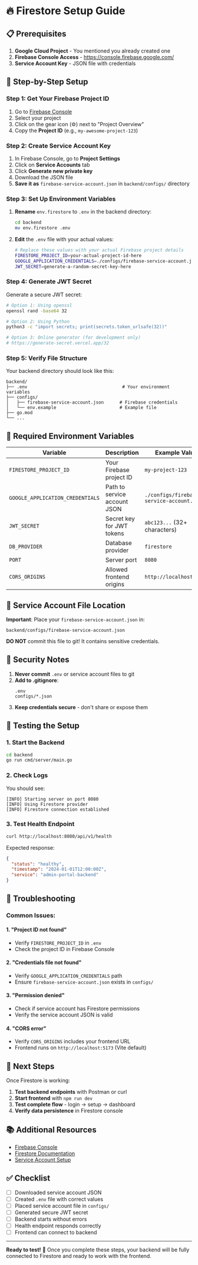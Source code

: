 # 🔥 Firestore Setup Guide

## 📋 Prerequisites

1. **Google Cloud Project** - You mentioned you already created one
2. **Firebase Console Access** - https://console.firebase.google.com/
3. **Service Account Key** - JSON file with credentials

## 🚀 Step-by-Step Setup

### Step 1: Get Your Firebase Project ID

1. Go to [Firebase Console](https://console.firebase.google.com/)
2. Select your project
3. Click on the gear icon (⚙️) next to "Project Overview"
4. Copy the **Project ID** (e.g., `my-awesome-project-123`)

### Step 2: Create Service Account Key

1. In Firebase Console, go to **Project Settings**
2. Click on **Service Accounts** tab
3. Click **Generate new private key**
4. Download the JSON file
5. **Save it as** `firebase-service-account.json` in `backend/configs/` directory

### Step 3: Set Up Environment Variables

1. **Rename** `env.firestore` to `.env` in the backend directory:
   ```bash
   cd backend
   mv env.firestore .env
   ```

2. **Edit** the `.env` file with your actual values:
   ```bash
   # Replace these values with your actual Firebase project details
   FIRESTORE_PROJECT_ID=your-actual-project-id-here
   GOOGLE_APPLICATION_CREDENTIALS=./configs/firebase-service-account.json
   JWT_SECRET=generate-a-random-secret-key-here
   ```

### Step 4: Generate JWT Secret

Generate a secure JWT secret:
```bash
# Option 1: Using openssl
openssl rand -base64 32

# Option 2: Using Python
python3 -c "import secrets; print(secrets.token_urlsafe(32))"

# Option 3: Online generator (for development only)
# https://generate-secret.vercel.app/32
```

### Step 5: Verify File Structure

Your backend directory should look like this:
```
backend/
├── .env                                    # Your environment variables
├── configs/
│   ├── firebase-service-account.json      # Firebase credentials
│   └── env.example                        # Example file
├── go.mod
└── ...
```

## 🔑 Required Environment Variables

| Variable | Description | Example Value |
|----------|-------------|---------------|
| `FIRESTORE_PROJECT_ID` | Your Firebase project ID | `my-project-123` |
| `GOOGLE_APPLICATION_CREDENTIALS` | Path to service account JSON | `./configs/firebase-service-account.json` |
| `JWT_SECRET` | Secret key for JWT tokens | `abc123...` (32+ characters) |
| `DB_PROVIDER` | Database provider | `firestore` |
| `PORT` | Server port | `8080` |
| `CORS_ORIGINS` | Allowed frontend origins | `http://localhost:5173` |

## 📁 Service Account File Location

**Important**: Place your `firebase-service-account.json` in:
```
backend/configs/firebase-service-account.json
```

**DO NOT** commit this file to git! It contains sensitive credentials.

## 🚫 Security Notes

1. **Never commit** `.env` or service account files to git
2. **Add to .gitignore**:
   ```
   .env
   configs/*.json
   ```
3. **Keep credentials secure** - don't share or expose them

## 🧪 Testing the Setup

### 1. Start the Backend
```bash
cd backend
go run cmd/server/main.go
```

### 2. Check Logs
You should see:
```
[INFO] Starting server on port 8080
[INFO] Using Firestore provider
[INFO] Firestore connection established
```

### 3. Test Health Endpoint
```bash
curl http://localhost:8080/api/v1/health
```

Expected response:
```json
{
  "status": "healthy",
  "timestamp": "2024-01-01T12:00:00Z",
  "service": "admin-portal-backend"
}
```

## 🐛 Troubleshooting

### Common Issues:

#### 1. **"Project ID not found"**
- Verify `FIRESTORE_PROJECT_ID` in `.env`
- Check the project ID in Firebase Console

#### 2. **"Credentials file not found"**
- Verify `GOOGLE_APPLICATION_CREDENTIALS` path
- Ensure `firebase-service-account.json` exists in `configs/`

#### 3. **"Permission denied"**
- Check if service account has Firestore permissions
- Verify the service account JSON is valid

#### 4. **"CORS error"**
- Verify `CORS_ORIGINS` includes your frontend URL
- Frontend runs on `http://localhost:5173` (Vite default)

## 🔄 Next Steps

Once Firestore is working:

1. **Test backend endpoints** with Postman or curl
2. **Start frontend** with `npm run dev`
3. **Test complete flow** - login → setup → dashboard
4. **Verify data persistence** in Firestore console

## 📚 Additional Resources

- [Firebase Console](https://console.firebase.google.com/)
- [Firestore Documentation](https://firebase.google.com/docs/firestore)
- [Service Account Setup](https://firebase.google.com/docs/admin/setup#initialize-sdk)

## ✅ Checklist

- [ ] Downloaded service account JSON
- [ ] Created `.env` file with correct values
- [ ] Placed service account file in `configs/`
- [ ] Generated secure JWT secret
- [ ] Backend starts without errors
- [ ] Health endpoint responds correctly
- [ ] Frontend can connect to backend

---

**Ready to test!** 🚀 Once you complete these steps, your backend will be fully connected to Firestore and ready to work with the frontend.
